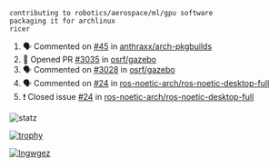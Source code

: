 ```
contributing to robotics/aerospace/ml/gpu software
packaging it for archlinux
ricer
```

<!--START_SECTION:activity-->
1. 🗣 Commented on [#45](https://github.com/anthraxx/arch-pkgbuilds/issues/45) in [anthraxx/arch-pkgbuilds](https://github.com/anthraxx/arch-pkgbuilds)
2. 💪 Opened PR [#3035](https://github.com/osrf/gazebo/pull/3035) in [osrf/gazebo](https://github.com/osrf/gazebo)
3. 🗣 Commented on [#3028](https://github.com/osrf/gazebo/issues/3028) in [osrf/gazebo](https://github.com/osrf/gazebo)
4. 🗣 Commented on [#24](https://github.com/ros-noetic-arch/ros-noetic-desktop-full/issues/24) in [ros-noetic-arch/ros-noetic-desktop-full](https://github.com/ros-noetic-arch/ros-noetic-desktop-full)
5. ❗️ Closed issue [#24](https://github.com/ros-noetic-arch/ros-noetic-desktop-full/issues/24) in [ros-noetic-arch/ros-noetic-desktop-full](https://github.com/ros-noetic-arch/ros-noetic-desktop-full)
<!--END_SECTION:activity-->


![statz](https://github-readme-stats.vercel.app/api?username=acxz&include_all_commits=true&show_icons=true)

[![trophy](https://github-profile-trophy.vercel.app/?username=acxz)](https://github.com/ryo-ma/github-profile-trophy)

[![lngwgez](https://github-readme-stats.vercel.app/api/top-langs/?username=acxz&layout=compact)](https://github.com/acxz/github-readme-stats)


<!--
**acxz/acxz** is a ✨ _special_ ✨ repository because its `README.md` (this file) appears on your GitHub profile.

Here are some ideas to get you started:

- 🔭 I’m currently working on ...
- 🌱 I’m currently learning ...
- 👯 I’m looking to collaborate on ...
- 🤔 I’m looking for help with ...
- 💬 Ask me about ...
- 📫 How to reach me: ...
- 😄 Pronouns: ...
- ⚡ Fun fact: ...
-->
